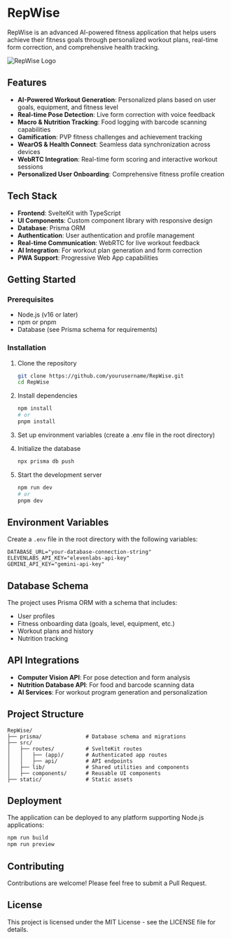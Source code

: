 # RepWise

RepWise is an advanced AI-powered fitness application that helps users achieve their fitness goals through personalized workout plans, real-time form correction, and comprehensive health tracking.

![RepWise Logo](/public/logo.png)

## Features

- **AI-Powered Workout Generation**: Personalized plans based on user goals, equipment, and fitness level
- **Real-time Pose Detection**: Live form correction with voice feedback
- **Macro & Nutrition Tracking**: Food logging with barcode scanning capabilities
- **Gamification**: PVP fitness challenges and achievement tracking
- **WearOS & Health Connect**: Seamless data synchronization across devices
- **WebRTC Integration**: Real-time form scoring and interactive workout sessions
- **Personalized User Onboarding**: Comprehensive fitness profile creation

## Tech Stack

- **Frontend**: SvelteKit with TypeScript
- **UI Components**: Custom component library with responsive design
- **Database**: Prisma ORM
- **Authentication**: User authentication and profile management
- **Real-time Communication**: WebRTC for live workout feedback
- **AI Integration**: For workout plan generation and form correction
- **PWA Support**: Progressive Web App capabilities

## Getting Started

### Prerequisites

- Node.js (v16 or later)
- npm or pnpm
- Database (see Prisma schema for requirements)

### Installation

1. Clone the repository
   ```bash
   git clone https://github.com/yourusername/RepWise.git
   cd RepWise
   ```

2. Install dependencies
   ```bash
   npm install
   # or
   pnpm install
   ```

3. Set up environment variables (create a .env file in the root directory)

4. Initialize the database
   ```bash
   npx prisma db push
   ```

5. Start the development server
   ```bash
   npm run dev
   # or
   pnpm dev
   ```

## Environment Variables

Create a `.env` file in the root directory with the following variables:

```
DATABASE_URL="your-database-connection-string"
ELEVENLABS_API_KEY="elevenlabs-api-key"
GEMINI_API_KEY="gemini-api-key"
```

## Database Schema

The project uses Prisma ORM with a schema that includes:

- User profiles
- Fitness onboarding data (goals, level, equipment, etc.)
- Workout plans and history
- Nutrition tracking

## API Integrations

- **Computer Vision API**: For pose detection and form analysis
- **Nutrition Database API**: For food and barcode scanning data
- **AI Services**: For workout program generation and personalization

## Project Structure

```
RepWise/
├── prisma/              # Database schema and migrations
├── src/
│   ├── routes/          # SvelteKit routes
│   │   ├── (app)/       # Authenticated app routes
│   │   ├── api/         # API endpoints
│   ├── lib/             # Shared utilities and components
│   ├── components/      # Reusable UI components
├── static/              # Static assets
```

## Deployment

The application can be deployed to any platform supporting Node.js applications:

```bash
npm run build
npm run preview
```

## Contributing

Contributions are welcome! Please feel free to submit a Pull Request.

## License

This project is licensed under the MIT License - see the LICENSE file for details.
